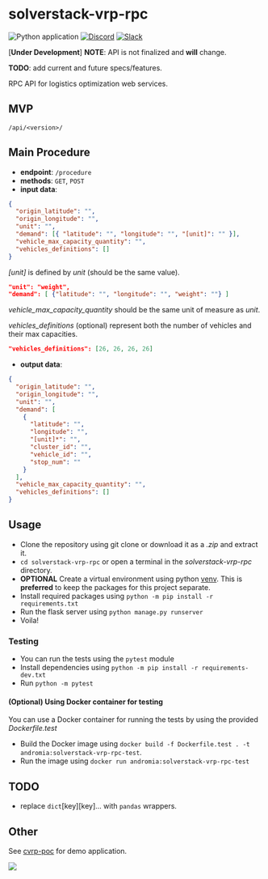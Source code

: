 # solverstack-vrp-rpc

![Python application](https://github.com/andromia/solverstack-vrp-rpc/workflows/Python%20application/badge.svg)
[![Discord](https://img.shields.io/discord/721862473132540007?label=discord&style=plastic)](https://discord.gg/wg7xSAf)
[![Slack](https://img.shields.io/badge/slack-workspace-orange)](https://join.slack.com/t/andromiasoftware/shared_invite/zt-felqfjhs-Tvma8OYuCExxdmQgHOIGsg)

[**Under Development**] **NOTE**: API is not finalized and **will** change.

**TODO**: add current and future specs/features.

RPC API for logistics optimization web services.

## MVP

`/api/<version>/`

## Main Procedure

- **endpoint**: `/procedure`
- **methods**: `GET`, `POST`
- **input data**:

```json
{
  "origin_latitude": "",
  "origin_longitude": "",
  "unit": "",
  "demand": [{ "latitude": "", "longitude": "", "[unit]": "" }],
  "vehicle_max_capacity_quantity": "",
  "vehicles_definitions": []
}
```

_[unit]_ is defined by _unit_ (should be the same value).

```json
"unit": "weight",
"demand": [ {"latitude": "", "longitude": "", "weight": ""} ]
```

_vehicle_max_capacity_quantity_ should be the same unit of measure as _unit_.

_vehicles_definitions_ (optional) represent both the number of vehicles and their max capacities.

```json
"vehicles_definitions": [26, 26, 26, 26]
```

- **output data**:

```json
{
  "origin_latitude": "",
  "origin_longitude": "",
  "unit": "",
  "demand": [
    {
      "latitude": "",
      "longitude": "",
      "[unit]*": "",
      "cluster_id": "",
      "vehicle_id": "",
      "stop_num": ""
    }
  ],
  "vehicle_max_capacity_quantity": "",
  "vehicles_definitions": []
}
```

## Usage

- Clone the repository using git clone or download it as a _.zip_ and extract it.
- `cd solverstack-vrp-rpc` or open a terminal in the _solverstack-vrp-rpc_ directory.
- **OPTIONAL** Create a virtual environment using python [venv](https://docs.python.org/3/tutorial/venv.html). This is **preferred** to keep the packages for this project separate.
- Install required packages using `python -m pip install -r requirements.txt`
- Run the flask server using `python manage.py runserver`
- Voila!

### Testing

- You can run the tests using the `pytest` module
- Install dependencies using `python -m pip install -r requirements-dev.txt`
- Run `python -m pytest`

#### (Optional) Using Docker container for testing

You can use a Docker container for running the tests by using the provided _Dockerfile.test_

- Build the Docker image using `docker build -f Dockerfile.test . -t andromia:solverstack-vrp-rpc-test`.
- Run the image using `docker run andromia:solverstack-vrp-rpc-test`

## TODO

- replace `dict`[key][key]... with `pandas` wrappers.

## Other

See [cvrp-poc](https://github.com/pybrgr/cvrp-poc) for demo application.

![](https://github.com/pybrgr/cvrp-poc/blob/master/docs/img/v0.0.8.PNG?raw=true)
